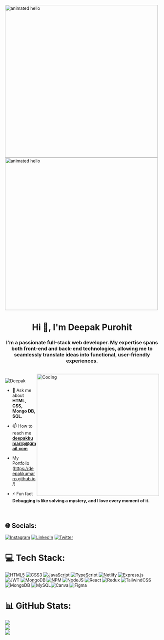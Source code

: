 <div display="inline-block">
  <img src="https://github.com/Anmol-Baranwal/Cool-GIFs-For-GitHub/assets/74038190/9be4d344-6782-461a-b5a6-32a07bf7b34e" width="500" alt="animated hello">
</div> 
<div display="inline-block">
<img src="https://user-images.githubusercontent.com/74038190/212750155-3ceddfbd-19d3-40a3-87af-8d329c8323c4.gif" width="500" alt="animated hello">
</div> 
<h1 align="center">Hi 👋, I'm Deepak Purohit</h1>
<h3 align="center">I'm a passionate full-stack web developer. My expertise spans both front-end and back-end technologies, allowing me to seamlessly translate ideas into functional, user-friendly experiences.</h3>
<br />
<img align="right" alt="Coding" width="400" src="https://i.pinimg.com/originals/81/17/8b/81178b47a8598f0c81c4799f2cdd4057.gif">
<p align="left"> <img src="https://komarev.com/ghpvc/?username=Deepakkumarrp&label=Profile%20views&color=0e75b6&style=flat" alt="Deepak" /> </p>

- 💬 Ask me about **HTML, CSS, Mongo DB, SQL.**

- 📫 How to reach me **deepakkumarrp@gmail.com**
 
- My Portfolio (https://deepakkumarrp.github.io/)

- ⚡ Fun fact **Debugging is like solving a mystery, and I love every moment of it.**

<br />

## 🌐 Socials:
[![Instagram](https://img.shields.io/badge/Instagram-%23E4405F.svg?logo=Instagram&logoColor=white)](https://www.instagram.com/deepakkumarrp) 
[![LinkedIn](https://img.shields.io/badge/LinkedIn-%230077B5.svg?logo=linkedin&logoColor=white)](https://www.linkedin.com/in/deepak-purohit786/) 
[![Twitter](https://img.shields.io/badge/Twitter-%23FF0000.svg?logo=Twitter&logoColor=white)](https://twitter.com/Deepakkumarrp_) 

# 💻 Tech Stack:
 ![HTML5](https://img.shields.io/badge/html5-%23E34F26.svg?style=plastic&logo=html5&logoColor=white) ![CSS3](https://img.shields.io/badge/css3-%231572B6.svg?style=plastic&logo=css3&logoColor=white) ![JavaScript](https://img.shields.io/badge/javascript-%23323330.svg?style=plastic&logo=javascript&logoColor=%23F7DF1E) ![TypeScript](https://img.shields.io/badge/typescript-%23007ACC.svg?style=plastic&logo=typescript&logoColor=white) ![Netlify](https://img.shields.io/badge/netlify-%23000000.svg?style=plastic&logo=netlify&logoColor=#00C7B7) ![Express.js](https://img.shields.io/badge/express.js-%23404d59.svg?style=plastic&logo=express&logoColor=%2361DAFB) ![JWT](https://img.shields.io/badge/JWT-black?style=plastic&logo=JSON%20web%20tokens) ![MongoDB](https://img.shields.io/badge/mongodb-2B4C80?style=plastic&logo=less&logoColor=white) ![NPM](https://img.shields.io/badge/NPM-%23000000.svg?style=plastic&logo=npm&logoColor=white) ![NodeJS](https://img.shields.io/badge/node.js-6DA55F?style=plastic&logo=node.js&logoColor=white) ![React](https://img.shields.io/badge/react-%2320232a.svg?style=plastic&logo=react&logoColor=%2361DAFB) ![Redux](https://img.shields.io/badge/redux-%23593d88.svg?style=plastic&logo=redux&logoColor=white) ![TailwindCSS](https://img.shields.io/badge/tailwindcss-%2338B2AC.svg?style=plastic&logo=tailwind-css&logoColor=white)  ![MongoDB](https://img.shields.io/badge/MongoDB-%234ea94b.svg?style=plastic&logo=mongodb&logoColor=white) ![MySQL](https://img.shields.io/badge/mysql-%2300f.svg?style=plastic&logo=mysql&logoColor=white)![Canva](https://img.shields.io/badge/Canva-%2300C4CC.svg?style=plastic&logo=Canva&logoColor=white) 	![Figma](https://img.shields.io/badge/figma-%23F24E1E.svg?style=plastic&logo=figma&logoColor=white)
# 📊 GitHub Stats:
![](https://github-readme-stats.vercel.app/api?username=Deepakkumarrp&theme=radical&hide_border=true&include_all_commits=false&count_private=false)<br/>
![](https://github-readme-streak-stats.herokuapp.com/?user=Deepakkumarrp&theme=radical&hide_border=true)<br/>
![](https://github-readme-stats.vercel.app/api/top-langs/?username=Deepakkumarrp&theme=radical&hide_border=true&include_all_commits=false&count_private=false&layout=compact)

